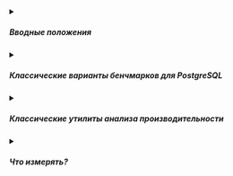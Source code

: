 <details><summary><h5>Вводные положения</h5></summary>

##### Требования к бенчмарку
* открытие транзакции на каждый запрос
* открытие сессии на каждый запрос
* сетевые задержки

##### Факторы, сильно влияющие на результат теста
* объём данных
* характеристики инстанса
* особенности файловых систем
* прогрев данных

##### Профиль нагрузки
Классика 90% чтение 9% insert и 1% update

</details>

<details><summary><h5>Классические варианты бенчмарков для PostgreSQL</h5></summary>

* pgbench [man](https://www.postgresql.org/docs/current/pgbench.html) [pro](https://postgrespro.ru/docs/postgresql/16/pgbench) [recap](https://github.com/AV-ghub/PostgreSQL/blob/main/004%20%D0%9E%D0%BF%D1%82%D0%B8%D0%BC%D0%B8%D0%B7%D0%B0%D1%86%D0%B8%D1%8F/%D0%9F%D1%80%D0%B0%D0%BA%D1%82%D0%B8%D0%BA%D0%B0%20%D0%BE%D0%BF%D1%82%D0%B8%D0%BC%D0%B8%D0%B7%D0%B0%D1%86%D0%B8%D0%B8/%D0%9C%D0%BE%D0%BD%D0%B8%D1%82%D0%BE%D1%80%D0%B8%D0%BD%D0%B3%2C%20%D0%BF%D1%80%D0%BE%D1%84%D0%B8%D0%BB%D0%B8%D1%80%D0%BE%D0%B2%D0%B0%D0%BD%D0%B8%D0%B5%20%D0%B8%20%D0%BB%D0%BE%D0%B3%D0%B8%D1%80%D0%BE%D0%B2%D0%B0%D0%BD%D0%B8%D0%B5/pgbench.md)   
* [--Яндекс.Танк]()
* [--Apache Benchmark]()
* [--JMeter]()
* [--sysbench]()
* [--netperf]()

</details>

<details><summary><h5>Классические утилиты анализа производительности</h5></summary>

* [--top]()
* [--atop]()
* [--htop]()
* [--perf-top]()

</details>

<details><summary><h5>Что измерять?</h5></summary>

* TPS
* QPS
* Latency
* нагрузку на диск/CPU/сеть

</details>















